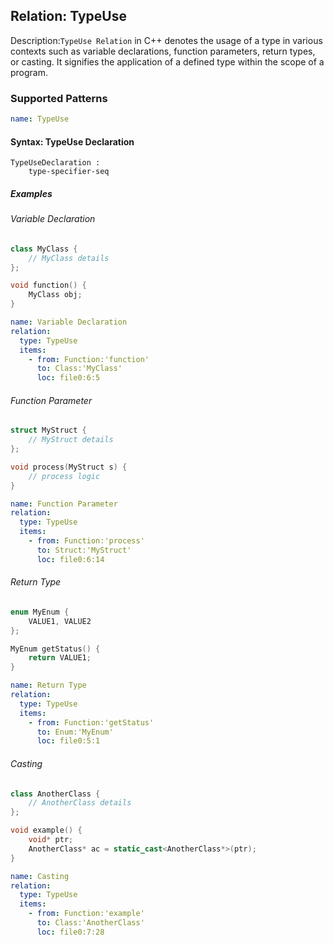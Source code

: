 ## Relation: TypeUse

Description:`TypeUse Relation` in C++ denotes the usage of a type in various contexts such as variable declarations, function parameters, return types, or casting. It signifies the application of a defined type within the scope of a program.

### Supported Patterns

```yaml
name: TypeUse
```

#### Syntax: TypeUse Declaration

```text
TypeUseDeclaration :
    type-specifier-seq
```

##### Examples

###### Variable Declaration

```CPP
class MyClass {
    // MyClass details
};

void function() {
    MyClass obj;
}
```

```yaml
name: Variable Declaration
relation:
  type: TypeUse
  items:
    - from: Function:'function'
      to: Class:'MyClass'
      loc: file0:6:5
```

###### Function Parameter

```CPP
struct MyStruct {
    // MyStruct details
};

void process(MyStruct s) {
    // process logic
}
```

```yaml
name: Function Parameter
relation:
  type: TypeUse
  items:
    - from: Function:'process'
      to: Struct:'MyStruct'
      loc: file0:6:14
```

###### Return Type

```CPP
enum MyEnum {
    VALUE1, VALUE2
};

MyEnum getStatus() {
    return VALUE1;
}
```

```yaml
name: Return Type
relation:
  type: TypeUse
  items:
    - from: Function:'getStatus'
      to: Enum:'MyEnum'
      loc: file0:5:1
```

###### Casting


```CPP
class AnotherClass {
    // AnotherClass details
};

void example() {
    void* ptr;
    AnotherClass* ac = static_cast<AnotherClass*>(ptr);
}
```

```yaml
name: Casting
relation:
  type: TypeUse
  items:
    - from: Function:'example'
      to: Class:'AnotherClass'
      loc: file0:7:28

```